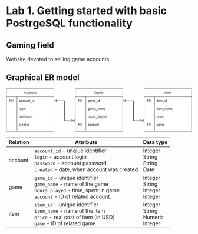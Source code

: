 # Lab 1. Getting started with basic PostrgeSQL functionality

## Gaming field

Website devoted to selling game accounts.

## Graphical ER model

![ER digram](diagram.png)

| Relation | Attribute | Data type |
|----------|-----------|-----------|
| account | `account_id` - unqiue identifier<br>`login` - account login<br>`password` - account password<br>`created` - date, when account was created<br>| Integer<br>String<br>String<br>Date<br> |
game | `game_id` - unique identifier<br>`game_name` - name of the game<br>`hours_played` - time, spent in game<br>`account` - ID of related account.<br>| Integer<br>String<br>Integer<br>Integer<br> |
item |`item_id` - unique identifier<br>`item_name` - name of the item<br>`price` - real cost of item (in USD)<br>`game` - ID of related game<br>| Integer<br>String<br>Numeric<br>Integer<br> |
